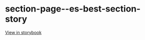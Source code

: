 # section-page--es-best-section-story

[View in storybook](https://raw.githack.com/Independent-Digital-News-and-Media-Ltd/standard-pwamp-sb/PR-654-sb/index.html?path=/story/section-page--es-best-section-story)